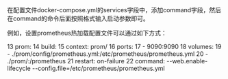 在配置文件docker-compose.yml的services字段中，添加command字段，然后在command的命令后面按照格式输入启动参数即可。

例如，设置prometheus热加载配置文件可以通过如下方式：

 13   prom:
 14     build:
 15       context: prom/
 16     ports:
 17       - 9090:9090
 18     volumes:
 19       - ./prom/config/prometheus.yml:/etc/prometheus/prometheus.yml
 20       - ./prom/:/prometheus
 21     restart: on-failure
 22     command: --web.enable-lifecycle --config.file=/etc/prometheus/prometheus.yml

